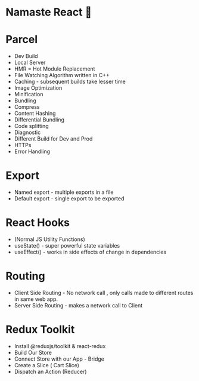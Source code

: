 # Namaste React 📝

# Parcel
- Dev Build
- Local Server
- HMR = Hot Module Replacement
- File Watching Algorithm written in C++
- Caching - subsequent builds take lesser time
- Image Optimization
- Minification
- Bundling
- Compress
- Content Hashing
- Differential Bundling
- Code splitting
- Diagnostic
- Different Build for Dev and Prod
- HTTPs
- Error Handling

# Export
- Named export -  multiple exports in a file
- Default export -  single export to be exported
 
 # React Hooks
 - (Normal JS Utility Functions)
 - useState() - super powerful state variables
 - useEffect() - works in side effects of change in dependencies

# Routing
- Client Side Routing - No network call , only calls made to different routes in same web app.
- Server Side Routing - makes a network call to Client

# Redux Toolkit
- Install @reduxjs/toolkit & react-redux
- Build Our Store
- Connect Store with our App - Bridge
- Create a Slice ( Cart Slice)
- Dispatch an Action (Reducer)
